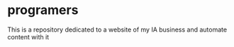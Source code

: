# programers
This is a repository dedicated to a website of my IA business and automate content with it
